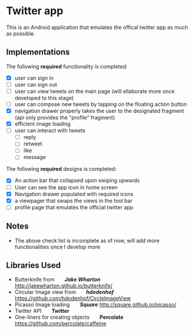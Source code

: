 # Twitter app

This is an Android application that emulates the offical twitter app as much as possible.

## Implementations

The following **required** functionality is completed:

- [x] user can sign in 
- [ ] user can sign out
- [ ] user can view tweets on the main page (will ellaborate more once developed to this stage)
- [ ] user can compose new tweets by tapping on the floating action button
- [x] navigation drawer properly takes the user to the designated fragment (api only provides the "profile" fragment)
- [x] efficient image loading 
- [ ] user can interact with tweets 
   - [ ] reply 
   - [ ] retweet
   - [ ] like 
   - [ ] message 

The following **required** designs is completed:
- [x] An action bar that collapsed upon swiping upwards
- [ ] User can see the app icon in home screen
- [x] Navigation drawer populated with required icons
- [x] a viewpager that swaps the views in the tool bar
- [ ] profile page that emulates the official twitter app

## Notes
- The above check list is incomplete as of now, will add more functionalities once I develop more 

## Libraries Used
- Butterknife from                  &nbsp;&nbsp;&nbsp;&nbsp;&nbsp;&nbsp;**_Jake Wharton_**
  http://jakewharton.github.io/butterknife/
- Circular Image view from          &nbsp;&nbsp;&nbsp;&nbsp;&nbsp;&nbsp;**_hdodenhof_**
  https://github.com/hdodenhof/CircleImageView
- Picasso Image loading             &nbsp;&nbsp;&nbsp;&nbsp;&nbsp;&nbsp;**_Square_**
  http://square.github.io/picasso/
- Twitter API                       &nbsp;&nbsp;&nbsp;&nbsp;&nbsp;&nbsp;**Twitter**
- One-liners for creating objects   &nbsp;&nbsp;&nbsp;&nbsp;&nbsp;&nbsp;**Percolate**
  https://github.com/percolate/caffeine

 
